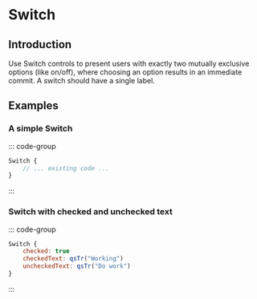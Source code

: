 # Switch

## Introduction

<mcurl name="Switch" url="https://learn.microsoft.com/en-us/windows/apps/design/controls/toggles"></mcurl>

Use Switch controls to present users with exactly two mutually exclusive options (like on/off), where choosing an option results in an immediate commit. A switch should have a single label.

## Examples

### A simple Switch

::: code-group

```qml
Switch {
    // ... existing code ...
}
```

:::

### Switch with checked and unchecked text

::: code-group

```qml
Switch {
    checked: true
    checkedText: qsTr("Working")
    uncheckedText: qsTr("Do work")
}
```

:::